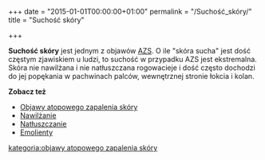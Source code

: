 +++
date = "2015-01-01T00:00:00+01:00"
permalink = "/Suchość_skóry/"
title = "Suchość skóry"

+++

**Suchość skóry** jest jednym z objawów [AZS](/atopedia/AZS "wikilink"). O ile "skóra sucha" jest dość częstym zjawiskiem u ludzi, to suchość w przypadku AZS jest ekstremalna. Skóra nie nawilżana i nie natłuszczana rogowacieje i dość często dochodzi do jej popękania w pachwinach palców, wewnętrznej stronie łokcia i kolan.

**Zobacz też**

-   [Objawy atopowego zapalenia skóry](/atopedia/Objawy_atopowego_zapalenia_skóry "wikilink")
-   [Nawilżanie](/atopedia/Nawilżanie "wikilink")
-   [Natłuszczanie](/atopedia/Natłuszczanie "wikilink")
-   [Emolienty](/atopedia/Emolienty "wikilink")

[kategoria:objawy atopowego zapalenia skóry](/atopedia/kategoria:objawy_atopowego_zapalenia_skóry "wikilink")